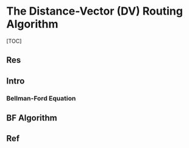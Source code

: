 # The Distance-Vector (DV) Routing Algorithm

[TOC]



## Res


## Intro
### Bellman-Ford Equation


## BF Algorithm




## Ref

